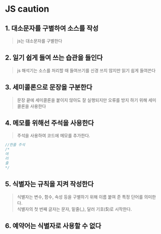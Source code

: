 # JS caution

## 1. 대소문자를 구별하여 소스를 작성

> js는 대소문자를 구별한다

## 2. 일기 쉽게 들여 쓰는 습관을 들인다

> js 해석기는 소스를 처리할 때 들여쓰기를 신경 쓰지 않지만 읽기 쉽게 들여쓴다

## 3. 세미콜론으로 문장을 구분한다

> 문장 끝에 세미콜론을 붙이지 않아도 잘 실행되지만 오류를 방지 하기 위해 세미콜론을 사용한다

## 4. 메모를 위해선 주석을 사용한다

> 주석을 사용하여 코드에 메모를 추가한다.

```js
//한줄 주석
/*
여
러
줄
*/
```

## 5. 식별자는 규칙을 지켜 작성한다

> 식별자는 변수, 함수, 속성 등을 구별하기 위해 이름 붙여 준 특정 단어를 의미한다.<br>
> 식별자의 첫 번째 글자는 문자, 밑줄(_), 달러 기호($)로 시작한다.

## 6. 예약어는 식별자로 사용할 수 없다
